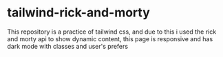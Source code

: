 # tailwind-rick-and-morty
This repository is a practice of tailwind css, and due to this i used the rick and morty api to show dynamic content, this page is responsive and has dark mode with classes and user's prefers
